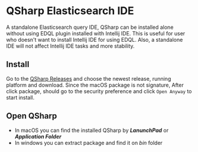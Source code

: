 # QSharp Elasticsearch IDE

A standalone Elasticsearch query IDE, QSharp can be installed alone without using EDQL plugin installed with Intellij IDE. This is useful for user who doesn't want to install Intellij IDE for using EDQL. Also, a standalone IDE will not affect Intellij IDE tasks and more stability.

## Install

Go to the [QSharp Releases](https://github.com/chengpohi/edql/releases) and choose the newest release, running platform and download. Since the macOS package is not signature, After click package, should go to the security preference and click `Open Anyway` to start install.

## Open QSharp

* In macOS you can find the installed QSharp by _**LanunchPad**_ or _**Application Folder**_
* In windows you can extract package and find it on _bin_ folder
